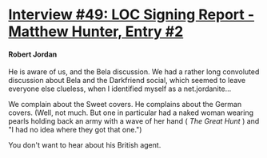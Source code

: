 # [Interview #49: LOC Signing Report - Matthew Hunter, Entry #2](https://www.theoryland.com/intvmain.php?i=49#2)

#### Robert Jordan

He is aware of us, and the Bela discussion. We had a rather long convoluted discussion about Bela and the Darkfriend social, which seemed to leave everyone else clueless, when I identified myself as a net.jordanite...

We complain about the Sweet covers. He complains about the German covers. (Well, not much. But one in particular had a naked woman wearing pearls holding back an army with a wave of her hand (
*The Great Hunt*
) and "I had no idea where they got that one.")

You don't want to hear about his British agent.

